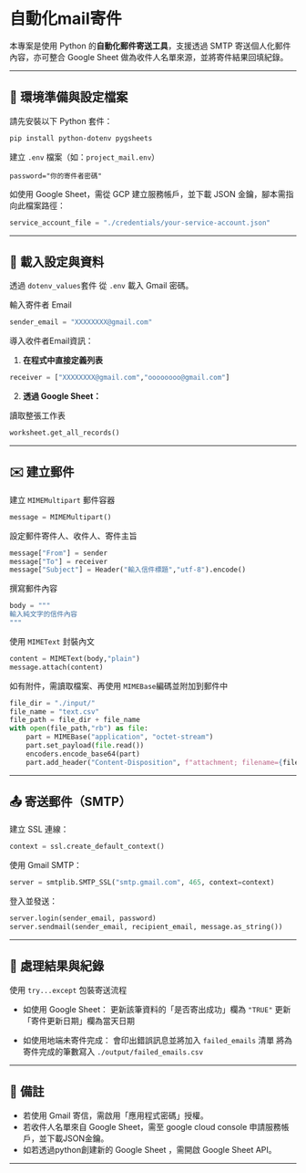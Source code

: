 # 自動化mail寄件

本專案是使用 Python 的**自動化郵件寄送工具**，支援透過 SMTP 寄送個人化郵件內容，亦可整合 Google Sheet 做為收件人名單來源，並將寄件結果回填紀錄。

---

## 🚀 環境準備與設定檔案

請先安裝以下 Python 套件：

```bash
pip install python-dotenv pygsheets
```

建立 `.env` 檔案（如：`project_mail.env`）

```
password="你的寄件者密碼"
```

如使用 Google Sheet，需從 GCP 建立服務帳戶，並下載 JSON 金鑰，腳本需指向此檔案路徑：

```python
service_account_file = "./credentials/your-service-account.json"
```
---

## 📁 載入設定與資料

透過 `dotenv_values`套件 從 `.env` 載入 Gmail 密碼。

輸入寄件者 Email

```python
sender_email = "XXXXXXXX@gmail.com"
```

導入收件者Email資訊：

1. **在程式中直接定義列表**

```python
receiver = ["XXXXXXXX@gmail.com","oooooooo@gmail.com"]
```

2. **透過 Google Sheet：**

讀取整張工作表

```python
worksheet.get_all_records()
```

---

## ✉️ 建立郵件

建立 `MIMEMultipart` 郵件容器

```python
message = MIMEMultipart()
```

設定郵件寄件人、收件人、寄件主旨

```python
message["From"] = sender
message["To"] = receiver
message["Subject"] = Header("輸入信件標題","utf-8").encode()
```

撰寫郵件內容

```python
body = """
輸入純文字的信件內容
"""
```

使用 `MIMEText` 封裝內文

```python
content = MIMEText(body,"plain")
message.attach(content)
```

如有附件，需讀取檔案、再使用 `MIMEBase`編碼並附加到郵件中

```python
file_dir = "./input/"
file_name = "text.csv"
file_path = file_dir + file_name
with open(file_path,"rb") as file:
    part = MIMEBase("application", "octet-stream")
    part.set_payload(file.read())
    encoders.encode_base64(part)
    part.add_header("Content-Disposition", f"attachment; filename={file_name}")
```

---

## 📤 寄送郵件（SMTP）

建立 SSL 連線：

```python
context = ssl.create_default_context()
```

使用 Gmail SMTP：

```python
server = smtplib.SMTP_SSL("smtp.gmail.com", 465, context=context)
```

登入並發送：

```python
server.login(sender_email, password)
server.sendmail(sender_email, recipient_email, message.as_string())
```

---

## 📌 處理結果與紀錄

使用 `try...except` 包裝寄送流程

* 如使用 Google Sheet：
更新該筆資料的「是否寄出成功」欄為 `"TRUE"`
更新「寄件更新日期」欄為當天日期

* 如使用地端未寄件完成：
會印出錯誤訊息並將加入 `failed_emails` 清單
將為寄件完成的筆數寫入 `./output/failed_emails.csv`

---

## 📎 備註

* 若使用 Gmail 寄信，需啟用「應用程式密碼」授權。
* 若收件人名單來自 Google Sheet，需至 google cloud console 申請服務帳戶，並下載JSON金鑰。
* 如若透過python創建新的 Google Sheet ，需開啟 Google Sheet API。

---
